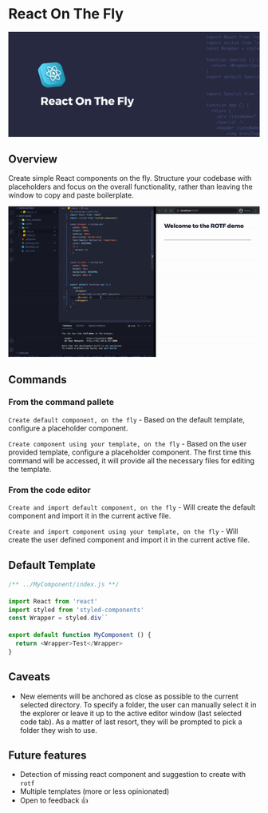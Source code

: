 # React On The Fly

![Cover React On The Fly](images/cover.png)

## Overview
Create simple React components on the fly. Structure your codebase with placeholders and focus on the overall functionality, rather than leaving the window to copy and paste boilerplate.

![Demo React On The Fly](images/react-on-the-fly-fast.gif)

## Commands

### From the command pallete

`Create default component, on the fly` - Based on the default template, configure a placeholder component. 

`Create component using your template, on the fly` - Based on the user provided template, configure a placeholder component. The first time this command will be accessed, it will provide all the necessary files for editing the template. 

### From the code editor
`Create and import default component, on the fly` - Will create the default component and import it in the current active file.

`Create and import component using your template, on the fly` - Will create the user defined component and import it in the current active file.


## Default Template
```js
/** ../MyComponent/index.js **/

import React from 'react'
import styled from 'styled-components'
const Wrapper = styled.div``

export default function MyComponent () {
  return <Wrapper>Test</Wrapper>
}
```

## Caveats

* New elements will be anchored as close as possible to the current selected directory. To specify a folder, the user can manually select it in the explorer or leave it up to the active editor window (last selected code tab). As a matter of last resort, they will be prompted to pick a folder they wish to use.

## Future features

- Detection of missing react component and suggestion to create with `rotf`
- Multiple templates (more or less opinionated)
- Open to feedback 👍